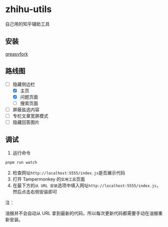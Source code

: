# zhihu-utils

自己用的知乎辅助工具

## 安装

[greasyfork](https://greasyfork.org/zh-CN/scripts/437940-zhihu-utils)

## 路线图

- [ ] 隐藏侧边栏
  - [x] 主页
  - [x] 问题页面
  - [ ] 搜索页面
- [ ] 屏蔽盐选内容
- [ ] 专栏文章宽屏模式
- [ ] 隐藏回答图片

## 调试

1. 运行命令

```bash
pnpm run watch
```

2. 检查网址`http://localhost:5555/index.js`是否展示代码
3. 打开 Tampermonkey 的`实用工具`页面
4. 在最下方的`从 URL 安装`选项中填入网址`http://localhost:5555/index.js`，然后点击右侧安装即可

注：

油猴并不会自动从 URL 拿到最新的代码，所以每次更新代码都需要手动在油猴重新安装。
